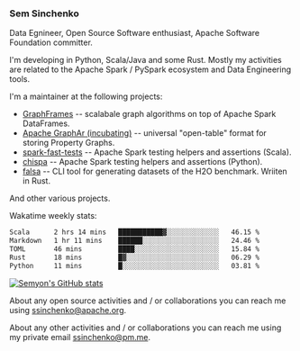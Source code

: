 ### Sem Sinchenko

Data Egnineer, Open Source Software enthusiast, Apache Software Foundation committer.

I'm developing in Python, Scala/Java and some Rust. Mostly my activities are related to the Apache Spark / PySpark ecosystem and Data Engineering tools.

I'm a maintainer at the following projects:
- [GraphFrames](https://github.com/graphframes/graphframes) -- scalabale graph algorithms on top of Apache Spark DataFrames.
- [Apache GraphAr (incubating)](https://github.com/apache/incubator-graphar) -- universal "open-table" format for storing Property Graphs.
- [spark-fast-tests](https://github.com/mrpowers-io/spark-fast-tests) -- Apache Spark testing helpers and assertions (Scala).
- [chispa](https://github.com/MrPowers/chispa) -- Apache Spark testing helpers and assertions (Python).
- [falsa](https://github.com/mrpowers-io/falsa) -- CLI tool for generating datasets of the H2O benchmark. Wriiten in Rust.

And other various projects.

Wakatime weekly stats:
<!--START_SECTION:waka-->

```txt
Scala      2 hrs 14 mins   ███████████▓░░░░░░░░░░░░░   46.15 %
Markdown   1 hr 11 mins    ██████░░░░░░░░░░░░░░░░░░░   24.46 %
TOML       46 mins         ████░░░░░░░░░░░░░░░░░░░░░   15.84 %
Rust       18 mins         █▓░░░░░░░░░░░░░░░░░░░░░░░   06.29 %
Python     11 mins         █░░░░░░░░░░░░░░░░░░░░░░░░   03.81 %
```

<!--END_SECTION:waka-->

[![Semyon's GitHub stats](https://github-readme-stats.vercel.app/api?username=SemyonSinchenko&theme=gruvbox)](https://github.com/anuraghazra/github-readme-stats)

About any open source activities and / or collaborations you can reach me using [ssinchenko@apache.org](mailto:ssinchenko@apache.org).

About any other activities and / or collaborations you can reach me using my private email [ssinchenko@pm.me](mailto:ssinchenko@pm.me).




